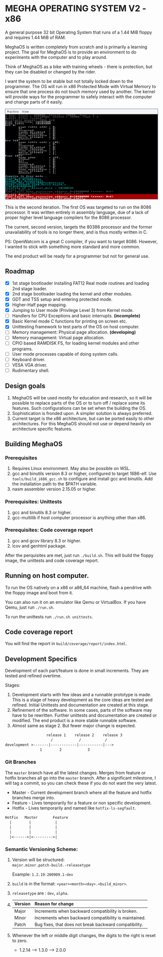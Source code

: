 # MEGHA OPERATING SYSTEM V2 - x86

A general purpose 32 bit Operating System that runs of a 1.44 MiB floppy and requires 1.44 MiB of
RAM.

MeghaOS is written completely from scratch and is primarily a learning project. The goal for
MeghaOS is to provide an environment to do experiments with the computer and to play around.

Think of MeghaOS as a bike with training wheels - there is protection, but they can be disabled or
changed by the rider.

I want the system to be stable but not totally locked down to the programmer. The OS will run in
x86 Protected Mode with Virtual Memory to ensure that one process do not touch memory used by
another. The kernel will provide ways for the programmer to safely interact with the computer and 
change parts of it easily.

![MeghaOS Screenshot](/docs/images/meghaos_screenshot.png)

This is the second iteration. The first OS was targeted to run on the 8086 processor. It was
written entirely in assembly language, due of a lack of proper higher level language compilers
for the 8086 processor.

The current, second version, targets the 80386 processor and the former unavailability of tools is
no longer there, and is thus mostly written in C.

PS: OpenWatcom is a great C compiler, if you want to target 8086. However, I wanted to stick with
something more standard and more common.

The end product will be ready for a programmer but not for general use.

## Roadmap

- [X] 1st stage bootloader installing FAT12 Real mode routines and loading 2nd stage loader.
- [X] 2nd stage bootloader loading the kernel and other modules.
- [X] GDT and TSS setup and entering protected mode.
- [X] Higher-Half page mapping.
- [X] Jumping to User mode (Privilege Level 3) from Kernel mode.
- [ ] Handlers for CPU Exceptions and basic interrupts.                **(incomplete)**
- [X] Basic Kernel mode C functions for printing on screen etc.
- [X] Unittesting framework to test parts of the OS on host computer.
- [ ] Memory management: Physical page allocation.                     **(developing)**
- [ ] Memory management: Virtual page allocation.
- [ ] CPIO based RAMDISK FS, for loading kernel modules and other programs.
- [ ] User mode processes capable of doing system calls.
- [ ] Keyboard driver.
- [ ] VESA VGA driver.
- [ ] Rudimentary shell.

## Design goals

1. MeghaOS will be used mostly for education and research, so it will be possible to replace
   parts of the OS or to turn off / replace some its features. Such configurations can be set
   when the building the OS.
2. Sophistication is fronded upon. A simpler solution is always preferred.
3. Current target is the x86 architecture, but can be ported easily to other architectures. For
   this MeghaOS should not use or depend heavily on architecture specific features.

## Building MeghaOS

### Prerequisites

1. Requires Linux environment. May also be possible on WSL.
1. gcc and binutils version 8.3 or higher, configured to target 1686-elf.
   Use `tools/build_i686_gcc.sh` to configure and install gcc and binutils. Add the installation 
   path to the $PATH variable.
2. nasm assembler version 2.15.05 or higher.

### Prerequisites: Unittests

1. gcc and binutils 8.3 or higher.
2. gcc-multilib if host computer processor is anything other than x86.

### Prerequisites: Code coverage report

1. gcc and gcov library 8.3 or higher.
2. lcov and genhtml package.

After the perquisites are met, just run `./build.sh`. This will build the floppy image,
the unittests and code coverage report.

## Running on host computer.

To run the OS natively on a x86 or a86_64 machine, flash a pendrive with the floppy image and boot
from it.

You can also run it on an emulator like Qemu or VirtualBox.  If you have Qemu, just run `./run.sh`.

To run the unittests run `./run.sh unittests`.

## Code coverage report

You will find the report in `build/coverage/report/index.html`.

## Development Specifics

Development of each part/feature is done in small increments. They are tested and refined overtime.

Stages:
1. Development starts with few ideas and a runnable prototype is made. This is a stage of heavy
   development as the core ideas are tested and refined. Initial Unittests and documentation are
   created at this stage.
2. Refinement of the software. In some cases, parts of the software may have to be rewritten.
   Further unittests and documentation are created or modified. The end product is a more stable
   runnable software.
3. Almost same as stage 2. But fewer major change is expected.

```
                   release 1    release 2    release 3
                     /            /           /
development >-------|------------|-----------|--->
                1        2            3

```

### Git Branches

The `master` branch have all the latest changes. Merges from feature or hotfix branches all go into
the `master` branch. After a significant milestone, I will tag a commit, so you can check these
if you do not want the very latest.

* Master  - Current development branch where all the feature and hotfix branches merge into.
* Feature - Lives temporarily for a feature or non specific development.
* Hotfix  - Lives temporarily and named like `hotfix-ls-segfault`.

```
HotFix   Master       Feature
  |        |           |
  |        |           |
  |        |           |
  |<------>|<--------->|
```

### Semantic Versioning Scheme:

1. Version will be structured:   
    `major.minor.patch-build.-releasetype`

   Example: `1.2.19-200909.1-dev`

2. `build` is in the format: `<year><month><day>.<build_minor>`.

3. `releasetype` are : `dev`, `alpha`.

4. |Version| Reason for change                                     |
   |-------|-------------------------------------------------------|
   |Major  | Increments when backward compatibility is broken.     |
   |Minor  | Increments when backward compatibility is maintained. |
   |Patch  | Bug fixes, that does not break backward compatibility.|

5. Whenever the left or middle digit changes, the digits to the right is reset to zero.
   * 1.2.14  -->  1.3.0  --> 2.0.0
